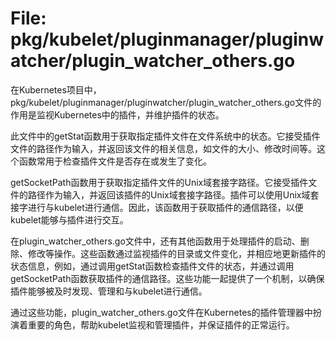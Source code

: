 # File: pkg/kubelet/pluginmanager/pluginwatcher/plugin_watcher_others.go

在Kubernetes项目中，pkg/kubelet/pluginmanager/pluginwatcher/plugin_watcher_others.go文件的作用是监视Kubernetes中的插件，并维护插件的状态。

此文件中的getStat函数用于获取指定插件文件在文件系统中的状态。它接受插件文件的路径作为输入，并返回该文件的相关信息，如文件的大小、修改时间等。这个函数常用于检查插件文件是否存在或发生了变化。

getSocketPath函数用于获取指定插件文件的Unix域套接字路径。它接受插件文件的路径作为输入，并返回该插件的Unix域套接字路径。插件可以使用Unix域套接字进行与kubelet进行通信。因此，该函数用于获取插件的通信路径，以便kubelet能够与插件进行交互。

在plugin_watcher_others.go文件中，还有其他函数用于处理插件的启动、删除、修改等操作。这些函数通过监视插件的目录或文件变化，并相应地更新插件的状态信息，例如，通过调用getStat函数检查插件文件的状态，并通过调用getSocketPath函数获取插件的通信路径。这些功能一起提供了一个机制，以确保插件能够被及时发现、管理和与kubelet进行通信。

通过这些功能，plugin_watcher_others.go文件在Kubernetes的插件管理器中扮演着重要的角色，帮助kubelet监视和管理插件，并保证插件的正常运行。

